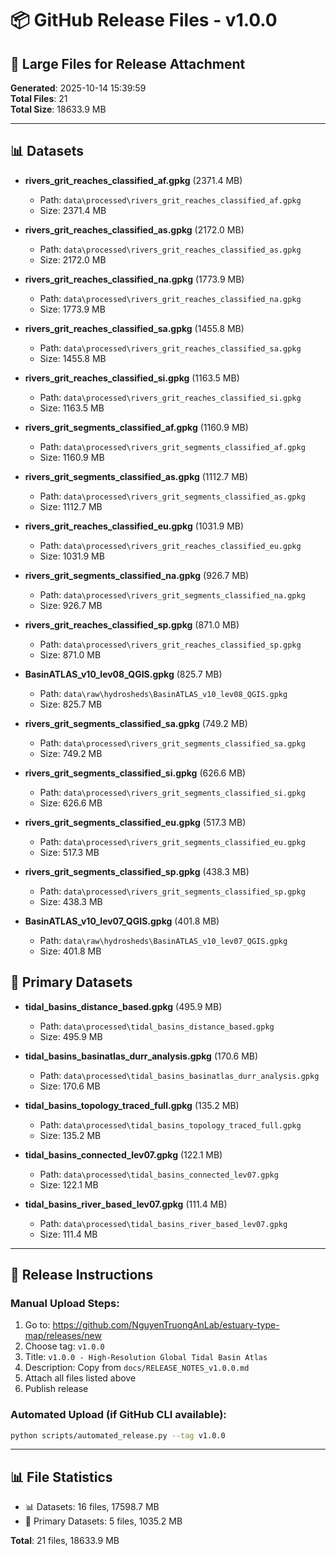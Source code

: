 # 📦 GitHub Release Files - v1.0.0

## 🎯 Large Files for Release Attachment

**Generated**: 2025-10-14 15:39:59  
**Total Files**: 21  
**Total Size**: 18633.9 MB

---

## 📊 Datasets

- **rivers_grit_reaches_classified_af.gpkg** (2371.4 MB)
  - Path: `data\processed\rivers_grit_reaches_classified_af.gpkg`
  - Size: 2371.4 MB

- **rivers_grit_reaches_classified_as.gpkg** (2172.0 MB)
  - Path: `data\processed\rivers_grit_reaches_classified_as.gpkg`
  - Size: 2172.0 MB

- **rivers_grit_reaches_classified_na.gpkg** (1773.9 MB)
  - Path: `data\processed\rivers_grit_reaches_classified_na.gpkg`
  - Size: 1773.9 MB

- **rivers_grit_reaches_classified_sa.gpkg** (1455.8 MB)
  - Path: `data\processed\rivers_grit_reaches_classified_sa.gpkg`
  - Size: 1455.8 MB

- **rivers_grit_reaches_classified_si.gpkg** (1163.5 MB)
  - Path: `data\processed\rivers_grit_reaches_classified_si.gpkg`
  - Size: 1163.5 MB

- **rivers_grit_segments_classified_af.gpkg** (1160.9 MB)
  - Path: `data\processed\rivers_grit_segments_classified_af.gpkg`
  - Size: 1160.9 MB

- **rivers_grit_segments_classified_as.gpkg** (1112.7 MB)
  - Path: `data\processed\rivers_grit_segments_classified_as.gpkg`
  - Size: 1112.7 MB

- **rivers_grit_reaches_classified_eu.gpkg** (1031.9 MB)
  - Path: `data\processed\rivers_grit_reaches_classified_eu.gpkg`
  - Size: 1031.9 MB

- **rivers_grit_segments_classified_na.gpkg** (926.7 MB)
  - Path: `data\processed\rivers_grit_segments_classified_na.gpkg`
  - Size: 926.7 MB

- **rivers_grit_reaches_classified_sp.gpkg** (871.0 MB)
  - Path: `data\processed\rivers_grit_reaches_classified_sp.gpkg`
  - Size: 871.0 MB

- **BasinATLAS_v10_lev08_QGIS.gpkg** (825.7 MB)
  - Path: `data\raw\hydrosheds\BasinATLAS_v10_lev08_QGIS.gpkg`
  - Size: 825.7 MB

- **rivers_grit_segments_classified_sa.gpkg** (749.2 MB)
  - Path: `data\processed\rivers_grit_segments_classified_sa.gpkg`
  - Size: 749.2 MB

- **rivers_grit_segments_classified_si.gpkg** (626.6 MB)
  - Path: `data\processed\rivers_grit_segments_classified_si.gpkg`
  - Size: 626.6 MB

- **rivers_grit_segments_classified_eu.gpkg** (517.3 MB)
  - Path: `data\processed\rivers_grit_segments_classified_eu.gpkg`
  - Size: 517.3 MB

- **rivers_grit_segments_classified_sp.gpkg** (438.3 MB)
  - Path: `data\processed\rivers_grit_segments_classified_sp.gpkg`
  - Size: 438.3 MB

- **BasinATLAS_v10_lev07_QGIS.gpkg** (401.8 MB)
  - Path: `data\raw\hydrosheds\BasinATLAS_v10_lev07_QGIS.gpkg`
  - Size: 401.8 MB

## 🌊 Primary Datasets

- **tidal_basins_distance_based.gpkg** (495.9 MB)
  - Path: `data\processed\tidal_basins_distance_based.gpkg`
  - Size: 495.9 MB

- **tidal_basins_basinatlas_durr_analysis.gpkg** (170.6 MB)
  - Path: `data\processed\tidal_basins_basinatlas_durr_analysis.gpkg`
  - Size: 170.6 MB

- **tidal_basins_topology_traced_full.gpkg** (135.2 MB)
  - Path: `data\processed\tidal_basins_topology_traced_full.gpkg`
  - Size: 135.2 MB

- **tidal_basins_connected_lev07.gpkg** (122.1 MB)
  - Path: `data\processed\tidal_basins_connected_lev07.gpkg`
  - Size: 122.1 MB

- **tidal_basins_river_based_lev07.gpkg** (111.4 MB)
  - Path: `data\processed\tidal_basins_river_based_lev07.gpkg`
  - Size: 111.4 MB

---

## 🚀 Release Instructions

### Manual Upload Steps:
1. Go to: https://github.com/NguyenTruongAnLab/estuary-type-map/releases/new
2. Choose tag: `v1.0.0`
3. Title: `v1.0.0 - High-Resolution Global Tidal Basin Atlas`
4. Description: Copy from `docs/RELEASE_NOTES_v1.0.0.md`
5. Attach all files listed above
6. Publish release

### Automated Upload (if GitHub CLI available):
```bash
python scripts/automated_release.py --tag v1.0.0
```

---

## 📊 File Statistics

- 📊 Datasets: 16 files, 17598.7 MB
- 🌊 Primary Datasets: 5 files, 1035.2 MB

**Total**: 21 files, 18633.9 MB
